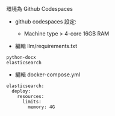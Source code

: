 環境為 Github Codespaces

- github codespaces 設定:
    - Machine type > 4-core 16GB RAM

- 編輯 llm/requirements.txt
```
python-docx
elasticsearch
```

- 編輯 docker-compose.yml
```
elasticsearch:
  deploy:
    resources:
      limits:
        memory: 4G
```

